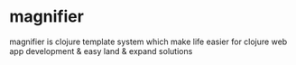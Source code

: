 # magnifier
magnifier is clojure template system which make life easier for clojure web app development & easy land & expand solutions
